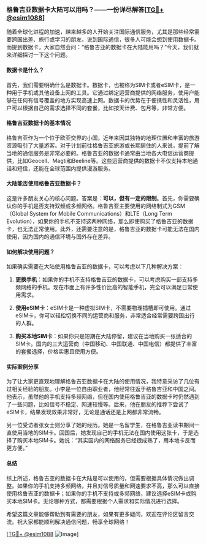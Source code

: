 ### 格鲁吉亚数据卡大陆可以用吗？——一份详尽解答[[TG💪+ @esim1088](https://t.me/s/esim1088)]

随着全球化进程的加速，越来越多的人开始关注国际通信服务，尤其是那些经常需要跨国出差、旅行或学习的朋友。说到国际通信，很多人可能会想到使用数据卡。而提到数据卡，大家自然会问：“格鲁吉亚的数据卡在大陆能用吗？”今天，我们就来详细探讨一下这个问题。

#### 数据卡是什么？

首先，我们需要明确什么是数据卡。数据卡，也被称为SIM卡或者eSIM卡，是一种用于手机或其他设备上网的工具。它通过绑定运营商提供的网络服务，使用户能够在任何有信号覆盖的地方实现高速上网。数据卡的优势在于便携性和灵活性，用户可以根据自己的需求选择不同的套餐，比如按天计费、包月等，非常方便。

#### 格鲁吉亚数据卡的基本情况

格鲁吉亚作为一个位于欧亚交界的小国，近年来因其独特的地理位置和丰富的旅游资源吸引了大量游客。对于计划前往格鲁吉亚旅游或长期居住的人来说，提前了解当地的通信服务是非常必要的。格鲁吉亚的数据卡通常由当地各大电信运营商提供，比如Geocell、Magti和Beeline等。这些运营商提供的数据卡不仅支持本地通话和短信，还能在全球范围内提供漫游服务。

#### 大陆能否使用格鲁吉亚数据卡？

这是许多朋友关心的核心问题。答案是：**可以，但有一定的限制**。首先，你需要确认你的手机是否支持双频或多频网络。格鲁吉亚主要使用的网络制式为GSM（Global System for Mobile Communications）和LTE（Long Term Evolution），如果你的手机不支持这两种网络，那么即使购买了格鲁吉亚的数据卡，也无法正常使用。此外，还需要注意的是，格鲁吉亚的数据卡可能无法在国内使用，因为国内的通信环境与国外存在差异。

#### 如何解决使用问题？

如果确实需要在大陆使用格鲁吉亚的数据卡，可以考虑以下几种解决方案：

1. **更换手机**：如果你的手机不支持格鲁吉亚的数据卡，可以考虑购买一部支持多频网络的手机。现在市面上有许多性价比高的智能手机，完全可以满足日常使用需求。
   
2. **使用eSIM卡**：eSIM卡是一种虚拟SIM卡，不需要物理插槽即可使用。通过eSIM卡，你可以轻松切换不同的运营商和服务，非常适合经常需要跨国出行的人群。

3. **购买本地SIM卡**：如果你只是短期在大陆停留，建议在当地购买一张适合的SIM卡。国内的三大运营商（中国移动、中国联通、中国电信）都提供了丰富的套餐选择，价格实惠且使用方便。

#### 实际案例分享

为了让大家更直观地理解格鲁吉亚数据卡在大陆的使用情况，我特意采访了几位有过相关经验的朋友。小李是一位自由职业者，他经常往返于格鲁吉亚和中国之间。他表示，虽然他的手机支持多频网络，但在国内使用格鲁吉亚的数据卡时仍然遇到了一些问题，比如信号不稳定、网速较慢等。后来，他在朋友的推荐下尝试了eSIM卡，结果发现效果非常好，无论是通话还是上网都非常流畅。

另一位受访者张女士则分享了她的经历。她是一名留学生，在格鲁吉亚读书期间一直使用当地的SIM卡。回国后，她发现自己的手机无法在国内使用这张卡，于是选择了购买本地SIM卡。她说：“其实国内的网络服务已经很成熟了，用本地卡反而更方便。”

#### 总结

综上所述，格鲁吉亚的数据卡在大陆是可以使用的，但需要根据具体情况做出调整。如果你的手机支持多频网络，并且对信号质量和网速要求不高，那么可以直接使用格鲁吉亚的数据卡；如果你的手机不支持或多频网络，建议选择eSIM卡或购买本地SIM卡。无论哪种方式，都需要根据个人需求和实际情况进行选择。

希望这篇文章能够帮助到有需要的朋友，如果有更多疑问，欢迎在评论区留言交流。祝大家都能顺利解决通信问题，畅享全球网络！

[[TG💪+ @esim1088](https://t.me/s/esim1088) ![Image](https://i.postimg.cc/4NQfJmqS/Snipaste-2025-05-13-00-14-12.png)]